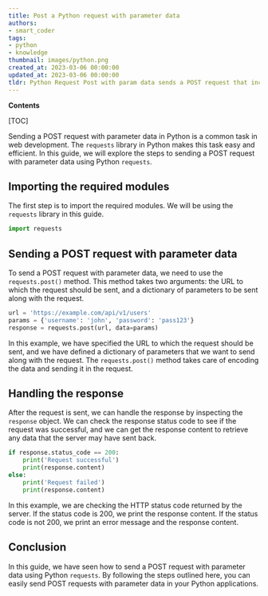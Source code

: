 ```yaml
---
title: Post a Python request with parameter data
authors:
- smart_coder
tags:
- python
- knowledge
thumbnail: images/python.png
created_at: 2023-03-06 00:00:00
updated_at: 2023-03-06 00:00:00
tldr: Python Request Post with param data sends a POST request that includes parameters in the request body.
---
```


**Contents**

[TOC]

Sending a POST request with parameter data in Python is a common task in web development. The `requests` library in Python makes this task easy and efficient. In this guide, we will explore the steps to sending a POST request with parameter data using Python `requests`.

## Importing the required modules

The first step is to import the required modules. We will be using the `requests` library in this guide.

```python
import requests
```

## Sending a POST request with parameter data

To send a POST request with parameter data, we need to use the `requests.post()` method. This method takes two arguments: the URL to which the request should be sent, and a dictionary of parameters to be sent along with the request.

```python
url = 'https://example.com/api/v1/users'
params = {'username': 'john', 'password': 'pass123'}
response = requests.post(url, data=params)
```

In this example, we have specified the URL to which the request should be sent, and we have defined a dictionary of parameters that we want to send along with the request. The `requests.post()` method takes care of encoding the data and sending it in the request.

## Handling the response

After the request is sent, we can handle the response by inspecting the `response` object. We can check the response status code to see if the request was successful, and we can get the response content to retrieve any data that the server may have sent back.

```python
if response.status_code == 200:
    print('Request successful')
    print(response.content)
else:
    print('Request failed')
    print(response.content)
```

In this example, we are checking the HTTP status code returned by the server. If the status code is 200, we print the response content. If the status code is not 200, we print an error message and the response content.

## Conclusion

In this guide, we have seen how to send a POST request with parameter data using Python `requests`. By following the steps outlined here, you can easily send POST requests with parameter data in your Python applications.
